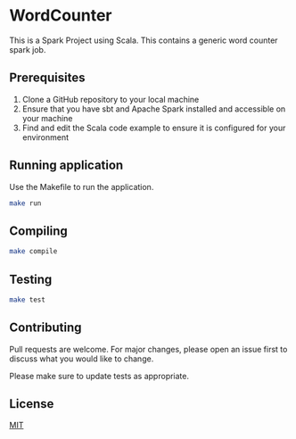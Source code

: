 # WordCounter

This is a Spark Project using Scala. This contains a generic word counter spark job. 

## Prerequisites

1. Clone a GitHub repository to your local machine
2. Ensure that you have sbt and Apache Spark installed and accessible on your machine
3. Find and edit the Scala code example to ensure it is configured for your environment

## Running application

Use the Makefile to run the application.

```bash
make run
```

## Compiling 

```bash
make compile
```

## Testing 

```bash
make test
```

## Contributing
Pull requests are welcome. For major changes, please open an issue first to discuss what you would like to change.

Please make sure to update tests as appropriate.

## License
[MIT](https://choosealicense.com/licenses/mit/)